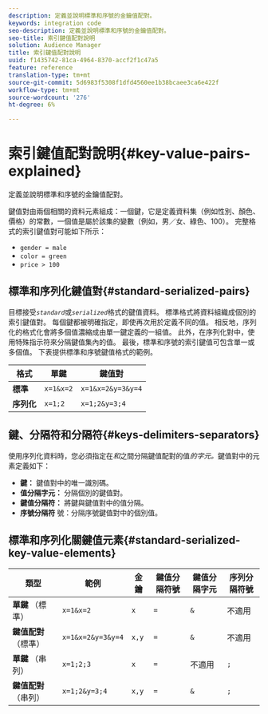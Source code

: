 ```yaml
---
description: 定義並說明標準和序號的金鑰值配對。
keywords: integration code
seo-description: 定義並說明標準和序號的金鑰值配對。
seo-title: 索引鍵值配對說明
solution: Audience Manager
title: 索引鍵值配對說明
uuid: f1435742-81ca-4964-8370-accf2f1c47a5
feature: reference
translation-type: tm+mt
source-git-commit: 5d6983f5308f1dfd4560ee1b38bcaee3ca6e422f
workflow-type: tm+mt
source-wordcount: '276'
ht-degree: 6%

---
```



# 索引鍵值配對說明{#key-value-pairs-explained}

定義並說明標準和序號的金鑰值配對。

<!-- 

c_key_value_explained.xml

 -->

鍵值對由兩個相關的資料元素組成：一個鍵，它是定義資料集（例如性別、顏色、價格）的常數，一個值是屬於該集的變數（例如，男／女、綠色、100）。 完整格式的索引鍵值對可能如下所示：

* `gender = male`
* `color = green`
* `price > 100`

## 標準和序列化鍵值對{#standard-serialized-pairs}

目標接受&#x200B;*`standard`*&#x200B;或&#x200B;*`serialized`*&#x200B;格式的鍵值資料。 標準格式將資料組織成個別的索引鍵值對。 每個鍵都被明確指定，即使再次用於定義不同的值。 相反地，序列化的格式化會將多個值濃縮成由單一鍵定義的一組值。 此外，在序列化對中，使用特殊指示符來分隔鍵值集內的值。 最後，標準和序號的索引鍵值可包含單一或多個值。 下表提供標準和序號鍵值格式的範例。

| 格式 | 單鍵 | 鍵值對 |
|---|---|---|
| **標準** | `x=1&x=2` | `x=1&x=2&y=3&y=4` |
| **序列化** | `x=1;2` | `x=1;2&y=3;4` |



## 鍵、分隔符和分隔符{#keys-delimiters-separators}

使用序列化資料時，您必須指定在&#x200B;*和*&#x200B;之間分隔鍵值配對的值&#x200B;*的字元。*&#x200B;鍵值對中的元素定義如下：

* **鍵：** 鍵值對中的唯一識別碼。
* **值分隔字元：** 分隔個別的鍵值對。
* **鍵值分隔符：** 將鍵與鍵值對中的值分隔。
* **序號分隔符** 號：分隔序號鍵值對中的個別值。

## 標準和序列化關鍵值元素{#standard-serialized-key-value-elements}


| 類型 | 範例 | 金鑰 | 鍵值分隔符號 | 鍵值分隔字元 | 序列分隔符號 |
---------|----------|---------|---------|----------|---------
| **單鍵** （標準） | `x=1&x=2` | `x` | `=` | `&` | 不適用 |
| **鍵值配對** （標準） | `x=1&x=2&y=3&y=4` | `x,y` | `=` | `&` | 不適用 |
| **單鍵** （串列） | `x=1;2;3` | `x` | `=` | 不適用 | `;` |
| **鍵值配對** （串列） | `x=1;2&y=3;4` | `x,y` | `=` | `&` | `;` |
